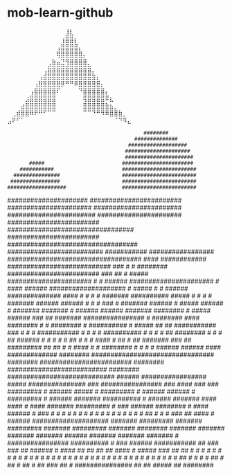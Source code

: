 # mob-learn-github

⠀⠀⠀⠀⠀⠀⠀⠀⠀⠀⠀⠀⠀⣸⣇⠀⠀⠀⠀⠀⠀⠀⠀⠀⠀⠀⠀⠀
⠀⠀⠀⠀⠀⠀⠀⠀⠀⠀⠀⠀⢰⣿⣿⡆⠀⠀⠀⠀⠀⠀⠀⠀⠀⠀⠀⠀
⠀⠀⠀⠀⠀⠀⠀⠀⠀⠀⠀⢠⣿⣿⣿⣿⡄⠀⠀⠀⠀⠀⠀⠀⠀⠀⠀⠀
⠀⠀⠀⠀⠀⠀⠀⠀⠀⠀⠀⢿⣿⣿⣿⣿⣿⡄⠀⠀⠀⠀⠀⠀⠀⠀⠀⠀
⠀⠀⠀⠀⠀⠀⠀⠀⠀⢀⣷⣤⣙⢻⣿⣿⣿⣿⡀⠀⠀⠀⠀⠀⠀⠀⠀⠀
⠀⠀⠀⠀⠀⠀⠀⠀⢀⣿⣿⣿⣿⣿⣿⣿⣿⣿⣿⡀⠀⠀⠀⠀⠀⠀⠀⠀
⠀⠀⠀⠀⠀⠀⠀⢠⣾⣿⣿⣿⣿⣿⣿⣿⣿⣿⣿⣷⡄⠀⠀⠀⠀⠀⠀⠀
⠀⠀⠀⠀⠀⠀⢠⣿⣿⣿⣿⣿⡿⠛⠛⠿⣿⣿⣿⣿⣿⡄⠀⠀⠀⠀⠀⠀
⠀⠀⠀⠀⠀⢠⣿⣿⣿⣿⣿⠏⠀⠀⠀⠀⠙⣿⣿⣿⣿⣿⡄⠀⠀⠀⠀⠀
⠀⠀⠀⠀⣰⣿⣿⣿⣿⣿⣿⠀⠀⠀⠀⠀⠀⢿⣿⣿⣿⣿⠿⣆⠀⠀⠀⠀
⠀⠀⠀⣴⣿⣿⣿⣿⣿⣿⣿⠀⠀⠀⠀⠀⠀⣿⣿⣿⣿⣿⣷⣦⡀⠀⠀⠀
⠀⢀⣾⣿⣿⠿⠟⠛⠋⠉⠉⠀⠀⠀⠀⠀⠀⠉⠉⠙⠛⠻⠿⣿⣿⣷⡀⠀
⣠⠟⠋⠁⠀⠀⠀⠀⠀⠀⠀⠀⠀⠀⠀⠀⠀⠀⠀⠀⠀⠀⠀⠀⠈⠙⠻⣄



                                                ########
                                             ##############
                                           ###################
                                          #####################
                                          ######################
           #####                         #######################
        ###########                      ########################
      ###############                    ########################
     ################                    ########################
    ###################                  ########################
   #####################                 ########################
  ######################                  #######################
  #######################                 ######################
 ########################     #################################
 ########################   ##################################
 ######################### ###########       #################
 ###################################   ####   ############
 ###########################     ###  #    #  ########
  ########################   ###  ##        #  #####
   ######################   #      #           ######
   ######################  #           ####     ######
    ####################   #  #####   #    #    ######
     ############## ####     #     # #      #   #######
       ##########  #####    #      # #      #   #######
         ######   ######    #       # # ###  #  #######
                  ######    #   ##### ###### #  #######
                  #######    # ######  ######   #######
                  ########   #  #####  ###### ###      ##
                   #######    ################          #
                   ########    #### ########   #         #
                   ########    #   ##########            #
                   #####   ## ##  ###########  ###       #
                   #         #    ###########   # #     #
                  #               ##########    #  #    #
                  #         ##      ########    #       #
                  #        ##       ######    #       #
                   #      #  #               ##      #
                   #          #           ####   # ##
                    #          ##      #######  ###
                     ##          #########  ##  ##
                      #      #     ####     #  #
                        ########    #  #   #  #
                           ######    ######  ####
                       #############      ########
                   ################################
                 ########  ########################
                ########  ##########################
               ########  ############################
               ######               #################
               #####                   ###############
                ###                    ################
                ###   ####     ###        ### #########
                 #   ######   #####         #  #########
                 #   ######  ######         # #########
                #   ######  #######          ##########
                #   ######  #######          #### ####
                #    ####   #######          #########
                #    ###    ######           ########
                 #           ####            ######
                 #                           ###
                 #                          #
                 #                          #
                  #                         #
                  #                          #
                  #                          #
                  #                           #
                  #      #  #                 #
                  #       ## #               #
                   #        ###           ##
                    ####      #      ######
                        ####################
                           ####### #########
                            ####### #########
                             ####### #########
                              ####### ########
                               ####### #######
                                ####### #######
                                 ###### #######
                                 ####### #######
                                # ################
                 ##########      #   ###  ######       ###########
               ##         ###   ###   ##  ######      #           ####
             ##              ##   ##   ##   ####      # #####        ###
            ##                 ##  #   # #          # #                 #
            #                    # #    # #        # #                  #
            #                     # #   #  #      # #                   #
             #                     # #   #       # #                    #
              #                     # #  #      # #                    #
               #                        ##        #                   #
                #                      #  ##                         #
                 ##                    #    ##                      #
                   ##               ###       ##                   #
                     ###############            ##               ##
                                                  #####        ##
                                                       ########
